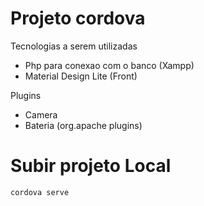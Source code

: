 # Projeto cordova

Tecnologias a serem utilizadas

- Php para conexao com o banco (Xampp) 
- Material Design Lite (Front)

Plugins
- Camera
- Bateria (org.apache plugins)

# Subir projeto Local
```
cordova serve
```
